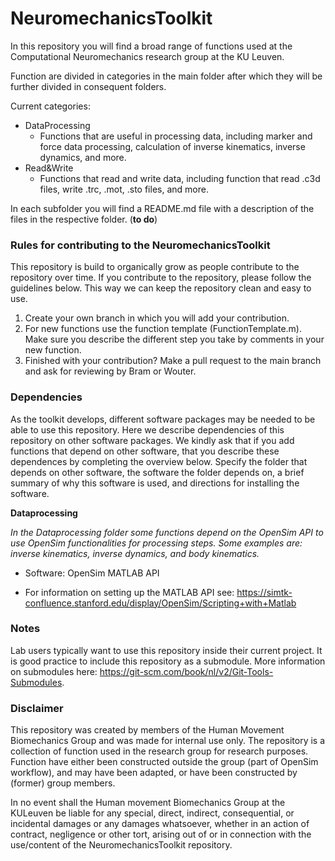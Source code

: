 # NeuromechanicsToolkit

In this repository you will find a broad range of functions used at the Computational Neuromechanics research group at the KU Leuven.

Function are divided in categories in the main folder after which they will be further divided in consequent folders. 

Current categories:

- DataProcessing
  - Functions that are useful in processing data, including marker and force data processing, calculation of inverse kinematics, inverse dynamics, and more.
- Read&Write
  - Functions that read and write data, including function that read .c3d files, write .trc, .mot, .sto files, and more.

In each subfolder you will find a README.md file with a description of the files in the respective folder. (**to do**)

### Rules for contributing to the NeuromechanicsToolkit

This repository is build to organically grow as people contribute to the repository over time. If you contribute to the repository, please follow the guidelines below. This way we can keep the repository clean and easy to use.

1. Create your own branch in which you will add your contribution.
2. For new functions use the function template (FunctionTemplate.m). Make sure you describe the different step you take by comments in your new function.
3. Finished with your contribution? Make a pull request to the main branch and ask for reviewing by Bram or Wouter. 

### Dependencies

As the toolkit develops, different software packages may be needed to be able to use this repository. Here we describe dependencies of this repository on other software packages. We kindly ask that if you add functions that depend on other software, that you describe these dependences by completing the overview below. Specify the folder that depends on other software, the software the folder depends on, a brief summary of why this software is used, and directions for installing the software.

**Dataprocessing**

*In the Dataprocessing folder some functions depend on the OpenSim API to use OpenSim functionalities for processing steps. Some examples are: inverse kinematics, inverse dynamics, and body kinematics.*

- Software: OpenSim MATLAB API

- For information on setting up the MATLAB API see: https://simtk-confluence.stanford.edu/display/OpenSim/Scripting+with+Matlab

### Notes

Lab users typically want to use this repository inside their current project. It is good practice to include this repository as a submodule. More information on submodules here: https://git-scm.com/book/nl/v2/Git-Tools-Submodules.

### Disclaimer

This repository was created by members of the Human Movement Biomechanics Group and was made for internal use only. The repository is a collection of function used in the research group for research purposes. Function have either been constructed outside the group (part of OpenSim workflow), and may have been adapted, or have been constructed by (former) group members.

In no event shall the Human movement Biomechanics Group at the KULeuven be liable for any special, direct, indirect, consequential, or incidental damages or any damages whatsoever, whether in an action of contract, negligence or other tort, arising out of or in connection with the use/content of the NeuromechanicsToolkit repository. 